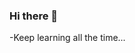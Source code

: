 ### Hi there 👋

<!--
**TengMY03/TengMY03** is a ✨ _special_ ✨ repository because its `README.md` (this file) appears on your GitHub profile.
My name is Tmyang, and I'm a genshin impact player.
Here are some ideas to get you started:

- 🔭 I’m currently working on Li Yue
- 🌱 I’m currently learning Physics
- 👯 I’m looking to collaborate on Interwined Fate
- 🤔 I’m looking for help with Zhongli
- 💬 Ask me about ...
- 📫 How to reach me: Tmyang
- 😄 Pronouns: ...
- ⚡ Fun fact: ...
-->
-Keep learning all the time...
